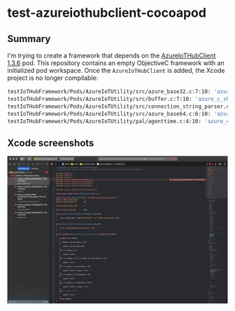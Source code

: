 # test-azureiothubclient-cocoapod

## Summary

I'm trying to create a framework that depends on the [AzureIoTHubClient 1.3.6](https://cocoapods.org/pods/AzureIoTHubClient) pod. This repository contains an empty ObjectiveC framework with an initialized pod workspace. Once the `AzureIoTHubClient` is added, the Xcode project is no longer compilable:

```bash
testIoTHubFramework/Pods/AzureIoTUtility/src/azure_base32.c:7:10: 'azure_c_shared_utility/buffer_.h' file not found
testIoTHubFramework/Pods/AzureIoTUtility/src/buffer.c:7:10: 'azure_c_shared_utility/gballoc.h' file not found
testIoTHubFramework/Pods/AzureIoTUtility/src/connection_string_parser.c:5:10: 'azure_c_shared_utility/connection_string_parser.h' file not found
testIoTHubFramework/Pods/AzureIoTUtility/src/azure_base64.c:6:10: 'azure_c_shared_utility/gballoc.h' file not found
testIoTHubFramework/Pods/AzureIoTUtility/pal/agenttime.c:4:10: 'azure_c_shared_utility/gballoc.h' file not found
```

## Xcode screenshots

![Build Issues](/SolutionItems/build.issues.png "Unable to build")
